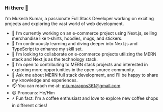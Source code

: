 ### Hi there 👋

I'm Mukesh Kumar, a passionate Full Stack Developer working on exciting projects and exploring the vast world of web development.

- 🔭 I’m currently working on an e-commerce project using Next.js, selling merchandise like t-shirts, hoodies, mugs, and stickers.
- 🌱 I’m continuously learning and diving deeper into Next.js and TypeScript to enhance my skill set.
- 👯 I’m looking to collaborate on e-commerce projects utilizing the MERN stack and Next.js as the technology stack.
- 🤔 I’m open to contributing to MERN stack projects and interested in exploring more opportunities in the open-source community.
- 💬 Ask me about MERN full stack development, and I'll be happy to share my knowledge and experiences.
- 📫 You can reach me at: [mkumarapps361@gmail.com](mailto:mkumarapps361@gmail.com)
- 😄 Pronouns: He/Him
- ⚡ Fun fact: I'm a coffee enthusiast and love to explore new coffee shops in different cities!
